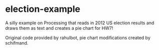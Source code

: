 election-example
================

A silly example on Processing that reads in 2012 US election results and draws them as text and creates a pie chart for HW7!

Original code provided by rahulbot, pie chart modifications created by schifmand.